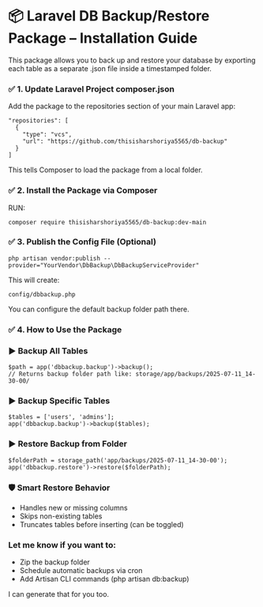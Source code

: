 # 📦 Laravel DB Backup/Restore Package – Installation Guide
This package allows you to back up and restore your database by exporting each table as a separate .json file inside a timestamped folder.

### ✅ 1. Update Laravel Project composer.json
Add the package to the repositories section of your main Laravel app:

```json:
"repositories": [
  {
    "type": "vcs",
    "url": "https://github.com/thisisharshoriya5565/db-backup"
  }
]
```
This tells Composer to load the package from a local folder.

### ✅ 2. Install the Package via Composer
RUN:

```json:
composer require thisisharshoriya5565/db-backup:dev-main
```

### ✅ 3. Publish the Config File (Optional)
```bash:
php artisan vendor:publish --provider="YourVendor\DbBackup\DbBackupServiceProvider"
```

This will create:
```arduino:
config/dbbackup.php
```
You can configure the default backup folder path there.

### ✅ 4. How to Use the Package
### ▶ Backup All Tables
```php:
$path = app('dbbackup.backup')->backup();
// Returns backup folder path like: storage/app/backups/2025-07-11_14-30-00/
```

### ▶ Backup Specific Tables
```php:
$tables = ['users', 'admins'];
app('dbbackup.backup')->backup($tables);
```

### ▶ Restore Backup from Folder
```php:
$folderPath = storage_path('app/backups/2025-07-11_14-30-00');
app('dbbackup.restore')->restore($folderPath);
```

### 🛡️ Smart Restore Behavior
- Handles new or missing columns
- Skips non-existing tables
- Truncates tables before inserting (can be toggled)

### Let me know if you want to:

- Zip the backup folder
- Schedule automatic backups via cron
- Add Artisan CLI commands (php artisan db:backup)

I can generate that for you too.
